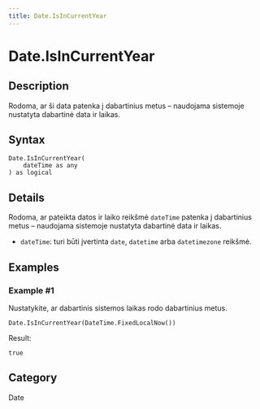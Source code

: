 ```yaml
---
title: Date.IsInCurrentYear
---
```


# Date.IsInCurrentYear


## Description

Rodoma, ar ši data patenka į dabartinius metus – naudojama sistemoje nustatyta dabartinė data ir laikas.


## Syntax

```powerquery
Date.IsInCurrentYear(
    dateTime as any
) as logical
```


## Details

Rodoma, ar pateikta datos ir laiko reikšmė <code>dateTime</code> patenka į dabartinius metus – naudojama sistemoje nustatyta dabartinė data ir laikas.      <ul>      <li><code>dateTime</code>: turi būti įvertinta <code>date</code>, <code>datetime</code> arba <code>datetimezone</code> reikšmė.</li>      </ul>


## Examples

### Example #1 
Nustatykite, ar dabartinis sistemos laikas rodo dabartinius metus.
```powerquery
Date.IsInCurrentYear(DateTime.FixedLocalNow())
```

Result: 
```powerquery
true
```




## Category
Date
